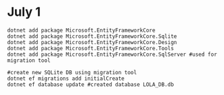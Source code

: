 # July 1
    dotnet add package Microsoft.EntityFrameworkCore
    dotnet add package Microsoft.EntityFrameworkCore.Sqlite
    dotnet add package Microsoft.EntityFrameworkCore.Design
    dotnet add package Microsoft.EntityFrameworkCore.Tools
    dotnet add package Microsoft.EntityFrameworkCore.SqlServer #used for migration tool

    #create new SQLite DB using migration tool
    dotnet ef migrations add initialCreate
    dotnet ef database update #created database LOLA_DB.db
